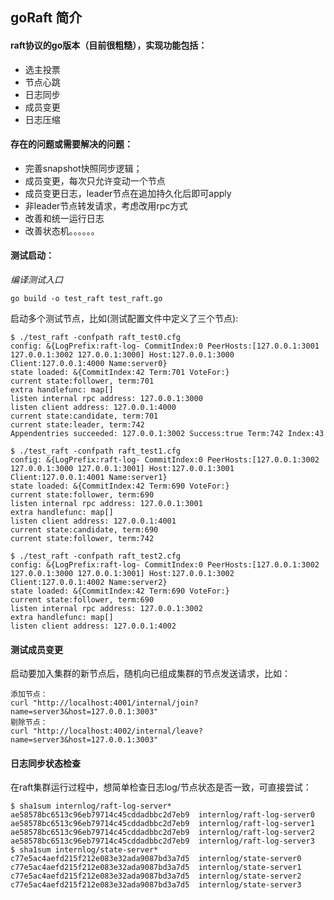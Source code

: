 ## goRaft 简介

#### raft协议的go版本（目前很粗糙），实现功能包括：

-  选主投票
- 节点心跳
- 日志同步
- 成员变更
- 日志压缩

#### 存在的问题或需要解决的问题：

- 完善snapshot快照同步逻辑；
- 成员变更，每次只允许变动一个节点
- 成员变更日志，leader节点在追加持久化后即可apply
- 非leader节点转发请求，考虑改用rpc方式
- 改善和统一运行日志
- 改善状态机。。。。。。

#### 测试启动：

*编译测试入口*
```shell
go build -o test_raft test_raft.go
```
启动多个测试节点，比如(测试配置文件中定义了三个节点):
```
$ ./test_raft -confpath raft_test0.cfg
config: &{LogPrefix:raft-log- CommitIndex:0 PeerHosts:[127.0.0.1:3001 127.0.0.1:3002 127.0.0.1:3000] Host:127.0.0.1:3000 Client:127.0.0.1:4000 Name:server0}
state loaded: &{CommitIndex:42 Term:701 VoteFor:}
current state:follower, term:701
extra handlefunc: map[]
listen internal rpc address: 127.0.0.1:3000
listen client address: 127.0.0.1:4000
current state:candidate, term:701
current state:leader, term:742
Appendentries succeeded: 127.0.0.1:3002 Success:true Term:742 Index:43 
```
```
$ ./test_raft -confpath raft_test1.cfg
config: &{LogPrefix:raft-log- CommitIndex:0 PeerHosts:[127.0.0.1:3002 127.0.0.1:3000 127.0.0.1:3001] Host:127.0.0.1:3001 Client:127.0.0.1:4001 Name:server1}
state loaded: &{CommitIndex:42 Term:690 VoteFor:}
current state:follower, term:690
listen internal rpc address: 127.0.0.1:3001
extra handlefunc: map[]
listen client address: 127.0.0.1:4001
current state:candidate, term:690
current state:follower, term:742
```
```
$ ./test_raft -confpath raft_test2.cfg
config: &{LogPrefix:raft-log- CommitIndex:0 PeerHosts:[127.0.0.1:3002 127.0.0.1:3000 127.0.0.1:3001] Host:127.0.0.1:3002 Client:127.0.0.1:4002 Name:server2}
state loaded: &{CommitIndex:42 Term:690 VoteFor:}
current state:follower, term:690
listen internal rpc address: 127.0.0.1:3002
extra handlefunc: map[]
listen client address: 127.0.0.1:4002
```
#### 测试成员变更

启动要加入集群的新节点后，随机向已组成集群的节点发送请求，比如：
```
添加节点：
curl "http://localhost:4001/internal/join?name=server3&host=127.0.0.1:3003"
剔除节点：
curl "http://localhost:4002/internal/leave?name=server3&host=127.0.0.1:3003"
```
#### 日志同步状态检查

在raft集群运行过程中，想简单检查日志log/节点状态是否一致，可直接尝试：
```
$ sha1sum internlog/raft-log-server*
ae58578bc6513c96eb79714c45cddadbbc2d7eb9  internlog/raft-log-server0
ae58578bc6513c96eb79714c45cddadbbc2d7eb9  internlog/raft-log-server1
ae58578bc6513c96eb79714c45cddadbbc2d7eb9  internlog/raft-log-server2
ae58578bc6513c96eb79714c45cddadbbc2d7eb9  internlog/raft-log-server3
$ sha1sum internlog/state-server*
c77e5ac4aefd215f212e083e32ada9087bd3a7d5  internlog/state-server0
c77e5ac4aefd215f212e083e32ada9087bd3a7d5  internlog/state-server1
c77e5ac4aefd215f212e083e32ada9087bd3a7d5  internlog/state-server2
c77e5ac4aefd215f212e083e32ada9087bd3a7d5  internlog/state-server3
```
